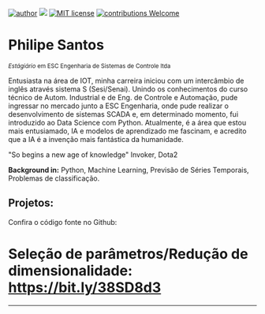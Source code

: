 [![author](https://img.shields.io/badge/author-PhilipeSantos-red.svg)](https://www.linkedin.com/in/philipe-santos-0a2633179/) [![](https://img.shields.io/badge/python-3.7+-blue.svg)](https://www.python.org/downloads/release/python-365/) [![MIT license](https://img.shields.io/badge/License-MIT-blue.svg)](https://www.mit.edu/~amini/LICENSE.md)
[![contributions Welcome](https://img.shields.io/badge/contributions-welcome-brightgreen.svg?style=flat)](https://github.com/philipesantos136/Portfolio/issues)

# Philipe Santos
<sub>*Estágiário* em ESC Engenharia de Sistemas de Controle ltda</sub>

Entusiasta na área de IOT, minha carreira iniciou com um intercâmbio de inglês através sistema S (Sesi/Senai). Unindo os conhecimentos do curso técnico de Autom. Industrial e de Eng. de Controle e Automação, pude ingressar no mercado junto a ESC Engenharia, onde pude realizar o desenvolvimento de sistemas SCADA e, em determinado momento, fui introduzido ao Data Science com Python. Atualmente, é a área que estou mais entusiamado, IA e modelos de aprendizado me fascinam, e acredito que a IA é a invenção mais fantástica da humanidade.

"So begins a new age of knowledge" Invoker, Dota2

**Background in:** Python, Machine Learning, Previsão de Séries Temporais, Problemas de classificação.


## Projetos:
Confira o código fonte no Github:

# Seleção de parâmetros/Redução de dimensionalidade:  https://bit.ly/38SD8d3
---



